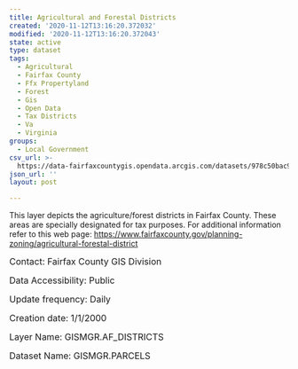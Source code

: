 ```yaml
---
title: Agricultural and Forestal Districts
created: '2020-11-12T13:16:20.372032'
modified: '2020-11-12T13:16:20.372043'
state: active
type: dataset
tags:
  - Agricultural
  - Fairfax County
  - Ffx Propertyland
  - Forest
  - Gis
  - Open Data
  - Tax Districts
  - Va
  - Virginia
groups:
  - Local Government
csv_url: >-
  https://data-fairfaxcountygis.opendata.arcgis.com/datasets/978c50bac95246958a6f5cb714be1a1e_0.csv?outSR=%7B%22latestWkid%22%3A2283%2C%22wkid%22%3A102746%7D
json_url: ''
layout: post

---
```

<p>This layer depicts the agriculture/forest districts in Fairfax County. These areas are specially designated for tax purposes. For additional information refer to this web page: <a href='https://www.fairfaxcounty.gov/planning-zoning/agricultural-forestal-district' rel='nofollow ugc'>https://www.fairfaxcounty.gov/planning-zoning/agricultural-forestal-district</a>
</p><p><font size='3'>
Contact: Fairfax County GIS Division
</font></p><p><font size='3'>Data Accessibility: Public</font></p><p><font size='3'>Update frequency: Daily</font></p><p><font size='3'>Creation date: 1/1/2000</font></p><p><font size='3'>Layer Name: GISMGR.AF_DISTRICTS</font></p><p><font size='3'>Dataset Name: GISMGR.PARCELS</font></p>
